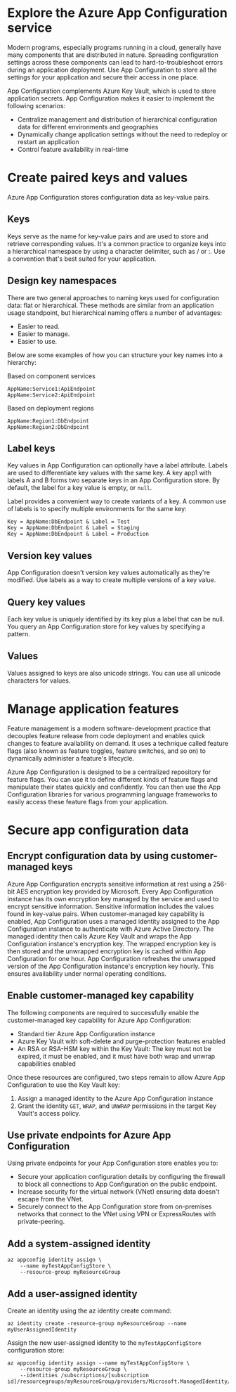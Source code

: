 # Explore the Azure App Configuration service
Modern programs, especially programs running in a cloud, generally have many components that are distributed in nature. Spreading configuration settings across these components can lead to hard-to-troubleshoot errors during an application deployment. Use App Configuration to store all the settings for your application and secure their access in one place.

App Configuration complements Azure Key Vault, which is used to store application secrets. App Configuration makes it easier to implement the following scenarios:

- Centralize management and distribution of hierarchical configuration data for different environments and geographies
- Dynamically change application settings without the need to redeploy or restart an application
- Control feature availability in real-time

# Create paired keys and values
Azure App Configuration stores configuration data as key-value pairs.

## Keys
Keys serve as the name for key-value pairs and are used to store and retrieve corresponding values. It's a common practice to organize keys into a hierarchical namespace by using a character delimiter, such as / or :. Use a convention that's best suited for your application. 

## Design key namespaces
There are two general approaches to naming keys used for configuration data: flat or hierarchical. These methods are similar from an application usage standpoint, but hierarchical naming offers a number of advantages:

- Easier to read.
- Easier to manage.
- Easier to use.

Below are some examples of how you can structure your key names into a hierarchy:

Based on component services
```
AppName:Service1:ApiEndpoint
AppName:Service2:ApiEndpoint
```

Based on deployment regions
```
AppName:Region1:DbEndpoint
AppName:Region2:DbEndpoint
```

## Label keys
Key values in App Configuration can optionally have a label attribute. Labels are used to differentiate key values with the same key. A key app1 with labels A and B forms two separate keys in an App Configuration store. By default, the label for a key value is empty, or `null`.

Label provides a convenient way to create variants of a key. A common use of labels is to specify multiple environments for the same key:
```
Key = AppName:DbEndpoint & Label = Test
Key = AppName:DbEndpoint & Label = Staging
Key = AppName:DbEndpoint & Label = Production
```

## Version key values
App Configuration doesn't version key values automatically as they're modified. Use labels as a way to create multiple versions of a key value.

## Query key values
Each key value is uniquely identified by its key plus a label that can be null. You query an App Configuration store for key values by specifying a pattern.

## Values
Values assigned to keys are also unicode strings. You can use all unicode characters for values.

# Manage application features
Feature management is a modern software-development practice that decouples feature release from code deployment and enables quick changes to feature availability on demand. It uses a technique called feature flags (also known as feature toggles, feature switches, and so on) to dynamically administer a feature's lifecycle.

Azure App Configuration is designed to be a centralized repository for feature flags. You can use it to define different kinds of feature flags and manipulate their states quickly and confidently. You can then use the App Configuration libraries for various programming language frameworks to easily access these feature flags from your application.

# Secure app configuration data

## Encrypt configuration data by using customer-managed keys
Azure App Configuration encrypts sensitive information at rest using a 256-bit AES encryption key provided by Microsoft. Every App Configuration instance has its own encryption key managed by the service and used to encrypt sensitive information. Sensitive information includes the values found in key-value pairs. When customer-managed key capability is enabled, App Configuration uses a managed identity assigned to the App Configuration instance to authenticate with Azure Active Directory. The managed identity then calls Azure Key Vault and wraps the App Configuration instance's encryption key. The wrapped encryption key is then stored and the unwrapped encryption key is cached within App Configuration for one hour. App Configuration refreshes the unwrapped version of the App Configuration instance's encryption key hourly. This ensures availability under normal operating conditions.

## Enable customer-managed key capability
The following components are required to successfully enable the customer-managed key capability for Azure App Configuration:

- Standard tier Azure App Configuration instance
- Azure Key Vault with soft-delete and purge-protection features enabled
- An RSA or RSA-HSM key within the Key Vault: The key must not be expired, it must be enabled, and it must have both wrap and unwrap capabilities enabled

Once these resources are configured, two steps remain to allow Azure App Configuration to use the Key Vault key:

1. Assign a managed identity to the Azure App Configuration instance
2. Grant the identity `GET`, `WRAP`, and `UNWRAP` permissions in the target Key Vault's access policy.

## Use private endpoints for Azure App Configuration
Using private endpoints for your App Configuration store enables you to:

- Secure your application configuration details by configuring the firewall to block all connections to App Configuration on the public endpoint.
- Increase security for the virtual network (VNet) ensuring data doesn't escape from the VNet.
- Securely connect to the App Configuration store from on-premises networks that connect to the VNet using VPN or ExpressRoutes with private-peering.

## Add a system-assigned identity
```
az appconfig identity assign \ 
    --name myTestAppConfigStore \ 
    --resource-group myResourceGroup
```

## Add a user-assigned identity
Create an identity using the az identity create command:
```
az identity create -resource-group myResourceGroup --name myUserAssignedIdentity
```

Assign the new user-assigned identity to the `myTestAppConfigStore` configuration store:

```
az appconfig identity assign --name myTestAppConfigStore \ 
    --resource-group myResourceGroup \ 
    --identities /subscriptions/[subscription id]/resourcegroups/myResourceGroup/providers/Microsoft.ManagedIdentity/userAssignedIdentities/myUserAssignedIdentity
```

